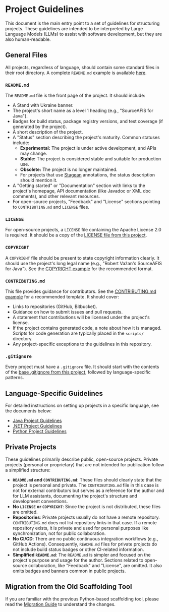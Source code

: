 # Project Guidelines

This document is the main entry point to a set of guidelines for structuring projects. These guidelines are intended to be interpreted by Large Language Models (LLMs) to assist with software development, but they are also human-readable.

## General Files

All projects, regardless of language, should contain some standard files in their root directory. A complete `README.md` example is available [here](example-readme.md).

### `README.md`

The `README.md` file is the front page of the project. It should include:

- A Stand with Ukraine banner.
- The project's short name as a level 1 heading (e.g., "SourceAFIS for Java").
- Badges for build status, package registry versions, and test coverage (if generated by the project).
- A short description of the project.
- A "Status" section describing the project's maturity. Common statuses include:
  - **Experimental:** The project is under active development, and APIs may change.
  - **Stable:** The project is considered stable and suitable for production use.
  - **Obsolete:** The project is no longer maintained.
  - For projects that use [Stagean](https://stagean.machinezoo.com/) annotations, the status description should mention it.
- A "Getting started" or "Documentation" section with links to the project's homepage, API documentation (like Javadoc or XML doc comments), and other relevant resources.
- For open-source projects, "Feedback" and "License" sections pointing to `CONTRIBUTING.md` and `LICENSE` files.

### `LICENSE`

For open-source projects, a `LICENSE` file containing the Apache License 2.0 is required. It should be a copy of the [LICENSE file from this project](../LICENSE).

### `COPYRIGHT`

A `COPYRIGHT` file should be present to state copyright information clearly. It should use the project's long legal name (e.g., "Robert Važan's SourceAFIS for Java"). See the [COPYRIGHT example](example-copyright.txt) for the recommended format.

### `CONTRIBUTING.md`

This file provides guidance for contributors. See the [CONTRIBUTING.md example](example-contributing.md) for a recommended template. It should cover:

- Links to repositories (GitHub, Bitbucket).
- Guidance on how to submit issues and pull requests.
- A statement that contributions will be licensed under the project's license.
- If the project contains generated code, a note about how it is managed. Scripts for code generation are typically placed in the `scripts/` directory.
- Any project-specific exceptions to the guidelines in this repository.

### `.gitignore`

Every project must have a `.gitignore` file. It should start with the contents of the [base .gitignore from this project](../.gitignore), followed by language-specific patterns.

## Language-Specific Guidelines

For detailed instructions on setting up projects in a specific language, see the documents below:

- [Java Project Guidelines](java/README.md)
- [.NET Project Guidelines](dotnet/README.md)
- [Python Project Guidelines](python/README.md)

## Private Projects

These guidelines primarily describe public, open-source projects. Private projects (personal or proprietary) that are not intended for publication follow a simplified structure:

- **`README.md` and `CONTRIBUTING.md`**: These files should clearly state that the project is personal and private. The `CONTRIBUTING.md` file in this case is not for external contributors but serves as a reference for the author and for LLM assistants, documenting the project's structure and development conventions.
- **No `LICENSE` or `COPYRIGHT`**: Since the project is not distributed, these files are omitted.
- **Repositories**: Private projects usually do not have a remote repository. `CONTRIBUTING.md` does not list repository links in that case. If a remote repository exists, it is private and used for personal purposes like synchronization, not for public collaboration.
- **No CI/CD**: There are no public continuous integration workflows (e.g., GitHub Actions). Consequently, `README.md` files for private projects do not include build status badges or other CI-related information.
- **Simplified `README.md`**: The `README.md` is simpler and focused on the project's purpose and usage for the author. Sections related to open-source collaboration, like "Feedback" and "License", are omitted. It also omits badges and banners common in public projects.

## Migration from the Old Scaffolding Tool

If you are familiar with the previous Python-based scaffolding tool, please read the [Migration Guide](migration.md) to understand the changes.

